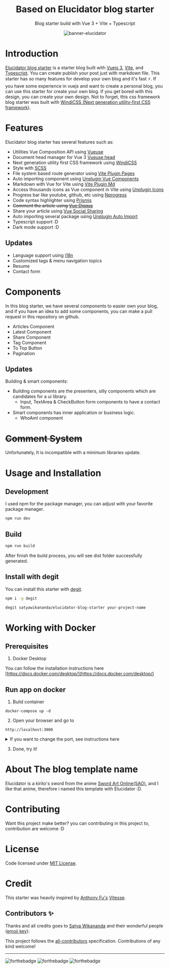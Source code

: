 <div align="center">
<h1>Based on Elucidator blog starter</h1>
<p>Blog starter build with Vue 3 + Vite + Typescript</p>

![banner-elucidator](https://i.ibb.co/d4hScjv/banner.png)

</div>

# Introduction

[Elucidator blog starter](<(https://github.com/elucidator-project/elucidator-blog-starter)>) is a starter blog built with [Vuejs 3](https://v3.vuejs.org/), [Vite](https://vitejs.dev/), and [Typescript](https://www.typescriptlang.org/). You can create publish your post just with markdown file. This starter has so many features for develop your own blog and it's fast ⚡. If you have some experience in vuejs and want to create a personal blog, you can use this starter for create your own blog. If you get bored with this design, you can create your own design. Not to forget, this css framework blog starter was built with [WindiCSS (Next generation utility-first CSS framework)](https://windicss.org/).

# Features

Elucidator blog starter has several features such as:

- Utilities Vue Composition API using [Vueuse](https://vueuse.org/)
- Document head manager for Vue 3 [Vueuse head](https://github.com/vueuse/head)
- Next generation utility first CSS framework using [WindiCSS](https://windicss.org)
- Style with [SCSS](https://sass-lang.com/)
- File system based route generator using [Vite Plugin Pages](https://github.com/hannoeru/vite-plugin-pages)
- Auto importing component using [Unplugin Vue Components](https://github.com/antfu/unplugin-vue-components)
- Markdown with Vue for Vite using [Vite Plugin Md](https://github.com/antfu/vite-plugin-md)
- Access thousands icons as Vue component in Vite using [Unplugin Icons](https://github.com/antfu/unplugin-icons)
- Progress bar like youtube, github, etc using [Nprogress](https://github.com/rstacruz/nprogress)
- Code syntax highlighter using [Prismjs](https://prismjs.com/)
- ~~Comment the article using [Vue Disqus](https://github.com/ktquez/vue-disqus)~~
- Share your article using [Vue Social Sharing](https://github.com/nicolasbeauvais/vue-social-sharing)
- Auto importing several package using [Unplugin Auto Import](https://github.com/antfu/unplugin-auto-import)
- Typescript support :D
- Dark mode support :D

## Updates

- Language support using [i18n](https://vue-i18n.intlify.dev)
- Customized tags & menu navigation topics
- Resume
- Contact form

# Components

In this blog starter, we have several components to easier own your blog, and if you have an idea to add some components, you can make a pull request in this repository on github.

- Articles Component
- Latest Component
- Share Component
- Tag Component
- To Top Button
- Pagination

## Updates

Building & smart components:

- Building components are the presenters, silly components which are candidates for a ui library.
  - Input, TextArea & CheckButton form components to have a contact form.
- Smart components has inner application or business logic.
  - WhoAmI component

# ~~Comment System~~

Unfortunately, It is incompatible with a minimum libraries update.

# Usage and Installation

## Development

I used npm for the package manager, you can adjust with your favorite package manager.

```bash
npm run dev
```

## Build

```bash
npm run build
```

After finish the build process, you will see dist folder successfully generated.

## Install with degit

You can install this starter with [degit](https://github.com/Rich-Harris/degit).

```bash
npm i -g degit
```

```bash
degit satyawikananda/elucidator-blog-starter your-project-name
```

# Working with Docker

## Prerequisites

1. Docker Desktop

You can follow the installation instructions here [https://docs.docker.com/desktop/](https://docs.docker.com/desktop/)

## Run app on docker

1. Build container

```
docker-compose up -d
```

2. Open your browser and go to

```
http://localhost:3000
```

<details>
  <summary>If you want to change the port, see instructions here</summary>
  <ol>
    <li>
        Edit manually Dockerfile at line 32 <br/>
        <code>
        EXPOSE 3000 
        </code>
    </li>
    <li>
        Rebuild container with command <br/>
        <code>
        docker-compose up --build
        </code>
    </li>
  </ol>
</details>

3. Done, try it!

# About The blog template name

Elucidator is a kirito's sword from the anime [Sword Art Online(SAO)](https://anilist.co/anime/11757/Sword-Art-Online/), and I like that anime, therefore i named this template with Elucidator :D.

# Contributing

Want this project make better? you can contributing in this project to, contribution are welcome :D

# License

Code licensed under [MIT License](https://raw.githubusercontent.com/satyawikananda/elucidator-blog-starter/main/LICENSE?token=AH44ZFFKVJSTLJ3SXJUPKHDA3VAJG).

# Credit

This starter was heavily inspired by [Anthony Fu's](https://github.com/antfu) [Vitesse](https://github.com/antfu/vitesse).

## Contributors ✨

Thanks and all credits goes to [Satya Wikananda](https://satyawikananda.vercel.app) and their wonderful people ([emoji key](https://allcontributors.org/docs/en/emoji-key)):

This project follows the [all-contributors](https://github.com/all-contributors/all-contributors) specification. Contributions of any kind welcome!

---

![forthebadge](https://forthebadge.com/images/badges/built-with-love.svg)
![forthebadge](https://forthebadge.com/images/badges/made-with-typescript.svg)
![forthebadge](https://forthebadge.com/images/badges/made-with-vue.svg)
